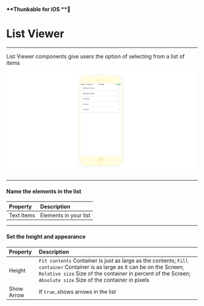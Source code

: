 #### **Thunkable for iOS **

# List Viewer

---

List Viewer components give users the option of selecting from a list of items ![](/assets/listviewer-ios-1.png)

---

#### Name the elements in the list

| Property | Description |
| :--- | :--- |
| Text Items | Elements in your list |

---

#### Set the height and appearance

| Property | Description |
| :--- | :--- |
| Height | `Fit contents` Container is just as large as the contents; `Fill container` Container is as large as it can be on the Screen; `Relative size` Size of the container in percent of the Screen; `Absolute size` Size of the container in pixels |
| Show Arrow | If `true,`shows arrows in the list |



